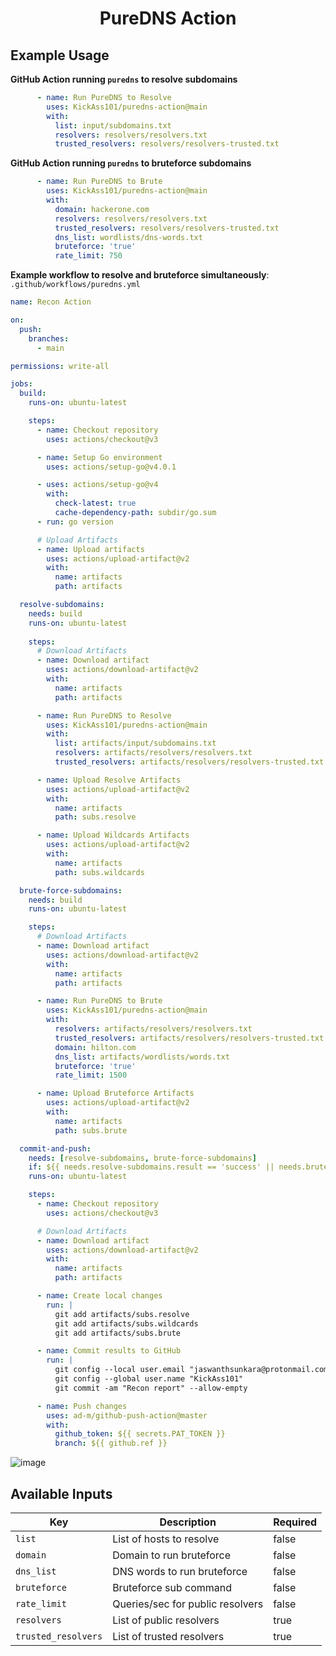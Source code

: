 <h1 align="center">PureDNS Action</h1>

Example Usage
-----

**GitHub Action running `puredns` to resolve subdomains**

```yaml
      - name: Run PureDNS to Resolve
        uses: KickAss101/puredns-action@main
        with:
          list: input/subdomains.txt
          resolvers: resolvers/resolvers.txt
          trusted_resolvers: resolvers/resolvers-trusted.txt
```

**GitHub Action running `puredns` to bruteforce subdomains**

```yaml
      - name: Run PureDNS to Brute
        uses: KickAss101/puredns-action@main
        with:
          domain: hackerone.com
          resolvers: resolvers/resolvers.txt
          trusted_resolvers: resolvers/resolvers-trusted.txt
          dns_list: wordlists/dns-words.txt
          bruteforce: 'true'
          rate_limit: 750
```

**Example workflow to resolve and bruteforce simultaneously**: `.github/workflows/puredns.yml`



```yaml
name: Recon Action

on:
  push:
    branches:
      - main

permissions: write-all

jobs:
  build:
    runs-on: ubuntu-latest

    steps:
      - name: Checkout repository
        uses: actions/checkout@v3

      - name: Setup Go environment
        uses: actions/setup-go@v4.0.1

      - uses: actions/setup-go@v4
        with:
          check-latest: true
          cache-dependency-path: subdir/go.sum
      - run: go version

      # Upload Artifacts
      - name: Upload artifacts
        uses: actions/upload-artifact@v2
        with:
          name: artifacts
          path: artifacts

  resolve-subdomains:
    needs: build
    runs-on: ubuntu-latest
  
    steps:
      # Download Artifacts
      - name: Download artifact
        uses: actions/download-artifact@v2
        with:
          name: artifacts
          path: artifacts

      - name: Run PureDNS to Resolve
        uses: KickAss101/puredns-action@main
        with:
          list: artifacts/input/subdomains.txt
          resolvers: artifacts/resolvers/resolvers.txt
          trusted_resolvers: artifacts/resolvers/resolvers-trusted.txt

      - name: Upload Resolve Artifacts
        uses: actions/upload-artifact@v2
        with:
          name: artifacts
          path: subs.resolve

      - name: Upload Wildcards Artifacts
        uses: actions/upload-artifact@v2
        with:
          name: artifacts
          path: subs.wildcards

  brute-force-subdomains:
    needs: build
    runs-on: ubuntu-latest

    steps:
      # Download Artifacts
      - name: Download artifact
        uses: actions/download-artifact@v2
        with:
          name: artifacts
          path: artifacts

      - name: Run PureDNS to Brute
        uses: KickAss101/puredns-action@main
        with:
          resolvers: artifacts/resolvers/resolvers.txt
          trusted_resolvers: artifacts/resolvers/resolvers-trusted.txt
          domain: hilton.com
          dns_list: artifacts/wordlists/words.txt
          bruteforce: 'true'
          rate_limit: 1500

      - name: Upload Bruteforce Artifacts
        uses: actions/upload-artifact@v2
        with:
          name: artifacts
          path: subs.brute

  commit-and-push:
    needs: [resolve-subdomains, brute-force-subdomains]
    if: ${{ needs.resolve-subdomains.result == 'success' || needs.brute-force-subdomains.result == 'success' }}
    runs-on: ubuntu-latest

    steps:
      - name: Checkout repository
        uses: actions/checkout@v3

      # Download Artifacts
      - name: Download artifact
        uses: actions/download-artifact@v2
        with:
          name: artifacts
          path: artifacts

      - name: Create local changes
        run: |
          git add artifacts/subs.resolve
          git add artifacts/subs.wildcards
          git add artifacts/subs.brute

      - name: Commit results to GitHub
        run: |
          git config --local user.email "jaswanthsunkara@protonmail.com"
          git config --global user.name "KickAss101"
          git commit -am "Recon report" --allow-empty

      - name: Push changes
        uses: ad-m/github-push-action@master
        with:
          github_token: ${{ secrets.PAT_TOKEN }}
          branch: ${{ github.ref }}

```
![image](https://github.com/KickAss101/puredns-action/assets/46389158/c34597d4-e9ba-45f1-bc36-87261c42441e)

Available Inputs
------

| Key                 | Description                     | Required |
|---------------------|---------------------------------|----------|
| `list`              | List of hosts to resolve        | false    |
| `domain`            | Domain to run bruteforce        | false    |
| `dns_list`          | DNS words to run bruteforce     | false    |
| `bruteforce`        | Bruteforce sub command          | false    |
| `rate_limit`        | Queries/sec for public resolvers| false    |
| `resolvers`         | List of public resolvers        | true     |
| `trusted_resolvers` | List of trusted resolvers       | true     |





